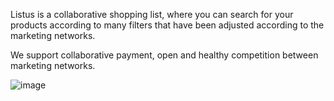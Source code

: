 Listus is a collaborative shopping list,
where you can search for your products according to many filters
that have been adjusted according to the marketing networks.

We support collaborative payment,
open and healthy competition between 
marketing networks.

![image](https://user-images.githubusercontent.com/91896683/162582147-c92f48d6-b630-4628-aeae-126760bd8769.png)
